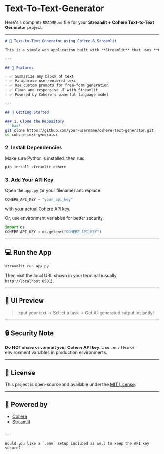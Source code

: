 # Text-To-Text-Generator
Here's a complete `README.md` file for your **Streamlit + Cohere Text-to-Text Generator** project:

---

````markdown
# 🧠 Text-to-Text Generator using Cohere & Streamlit

This is a simple web application built with **Streamlit** that uses **Cohere's language model** to perform **summarization**, **paraphrasing**, or process a **custom prompt**. Just input your text and choose the task — the app handles the rest using Cohere's `command-xlarge` model.

---

## 📌 Features

- ✅ Summarize any block of text
- ✅ Paraphrase user-entered text
- ✅ Use custom prompts for free-form generation
- ✅ Clean and responsive UI with Streamlit
- ✅ Powered by Cohere's powerful language model

---

## 🚀 Getting Started

### 1. Clone the Repository
```bash
git clone https://github.com/your-username/cohere-text-generator.git
cd cohere-text-generator
````

### 2. Install Dependencies

Make sure Python is installed, then run:

```bash
pip install streamlit cohere
```

### 3. Add Your API Key

Open the `app.py` (or your filename) and replace:

```python
COHERE_API_KEY = "your_api_key"
```

with your actual [Cohere API key](https://dashboard.cohere.com/api-keys).

Or, use environment variables for better security:

```python
import os
COHERE_API_KEY = os.getenv("COHERE_API_KEY")
```

---

## 💻 Run the App

```bash
streamlit run app.py
```

Then visit the local URL shown in your terminal (usually `http://localhost:8501`).

---

## 📸 UI Preview

> Input your text → Select a task → Get AI-generated output instantly!

---

## 🔒 Security Note

**Do NOT share or commit your Cohere API key.** Use `.env` files or environment variables in production environments.

---

## 📄 License

This project is open-source and available under the [MIT License](LICENSE).

---

## 🤖 Powered by

* [Cohere](https://cohere.com)
* [Streamlit](https://streamlit.io)

```

---

Would you like a `.env` setup included as well to keep the API key secure?
```
